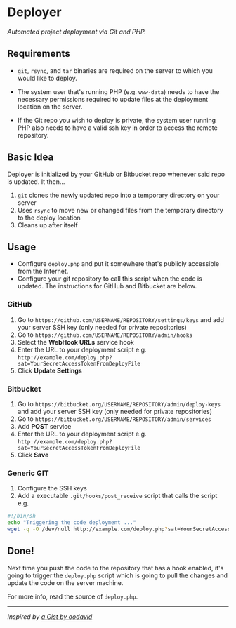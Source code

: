 # Deployer
_Automated project deployment via Git and PHP._

## Requirements

* `git`, `rsync`, and `tar` binaries are required on the server to which you would like to deploy.

* The system user that's running PHP (e.g. `www-data`) needs to have the necessary permissions required to update files at the deployment location on the server.

* If the Git repo you wish to deploy is private, the system user running PHP also needs to have a valid ssh key in order to access the remote repository.

## Basic Idea
 Deployer is initialized by your GitHub or Bitbucket repo whenever said repo is updated. It then...
 1. `git` clones the newly updated repo into a temporary directory on your server
 1. Uses `rsync` to move new or changed files from the temporary directory to the deploy location
 1. Cleans up after itself


## Usage

 * Configure `deploy.php` and put it somewhere that's publicly accessible from the Internet.
 * Configure your git repository to call this script when the code is updated. The instructions for GitHub and Bitbucket are below.

### GitHub

 1. Go to `https://github.com/USERNAME/REPOSITORY/settings/keys` and add your server SSH key (only needed for private repositories)
 1. Go to `https://github.com/USERNAME/REPOSITORY/admin/hooks`
 1. Select the **WebHook URLs** service hook
 1. Enter the URL to your deployment script e.g. `http://example.com/deploy.php?sat=YourSecretAccessTokenFromDeployFile`
 1. Click **Update Settings**

### Bitbucket

 1. Go to `https://bitbucket.org/USERNAME/REPOSITORY/admin/deploy-keys` and add your server SSH key (only needed for private repositories)
 1. Go to `https://bitbucket.org/USERNAME/REPOSITORY/admin/services`
 1. Add **POST** service
 1. Enter the URL to your deployment script e.g. `http://example.com/deploy.php?sat=YourSecretAccessTokenFromDeployFile`
 1. Click **Save**

### Generic GIT

 1. Configure the SSH keys
 1. Add a executable `.git/hooks/post_receive` script that calls the script e.g.

```sh
#!/bin/sh
echo "Triggering the code deployment ..."
wget -q -O /dev/null http://example.com/deploy.php?sat=YourSecretAccessTokenFromDeployFile
```

## Done!

Next time you push the code to the repository that has a hook enabled, it's going to trigger the `deploy.php` script which is going to pull the changes and update the code on the server machine.

For more info, read the source of `deploy.php`.

---

_Inspired by [a Gist by oodavid](https://gist.github.com/1809044)_
